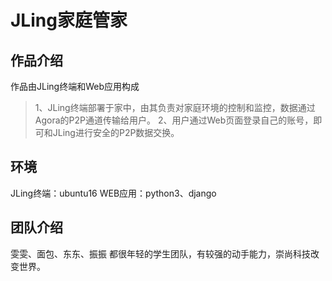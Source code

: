 # JLing家庭管家

## 作品介绍
作品由JLing终端和Web应用构成
> 1、JLing终端部署于家中，由其负责对家庭环境的控制和监控，数据通过Agora的P2P通道传输给用户。
> 2、用户通过Web页面登录自己的账号，即可和JLing进行安全的P2P数据交换。

## 环境
JLing终端：ubuntu16
WEB应用：python3、django

## 团队介绍
雯雯、面包、东东、振振
都很年轻的学生团队，有较强的动手能力，崇尚科技改变世界。
